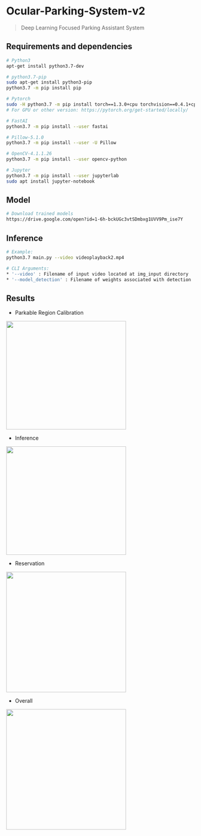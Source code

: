 # Ocular-Parking-System-v2

> Deep Learning Focused Parking Assistant System

## Requirements and dependencies

``` bash
# Python3
apt-get install python3.7-dev

# python3.7-pip
sudo apt-get install python3-pip
python3.7 -m pip install pip

# Pytorch
sudo -H python3.7 -m pip install torch==1.3.0+cpu torchvision==0.4.1+cpu -f https://download.pytorch.org/whl/torch_stable.html
# For GPU or other version: https://pytorch.org/get-started/locally/

# FastAI
python3.7 -m pip install --user fastai

# Pillow-5.1.0
python3.7 -m pip install --user -U Pillow

# OpenCV-4.1.1.26
python3.7 -m pip install --user opencv-python

# Jupyter
python3.7 -m pip install --user jupyterlab
sudo apt install jupyter-notebook
```

## Model

``` bash
# Download trained models
https://drive.google.com/open?id=1-6h-bckUGc3vtSDmbxg1UVV9Pm_ise7Y
```

## Inference

``` bash
# Example:
python3.7 main.py --video videoplayback2.mp4

# CLI Arguments:
* '--video' : Filename of input video located at img_input directory
* '--model_detection' : Filename of weights associated with detection
```

## Results

* Parkable Region Calibration

<img src="https://raw.githubusercontent.com/Skelliger7/Ocular-Parking-System-v2/master/vid_output/1_calibrate.gif?token=AIORJVIVAXLYZ5OHFI6FOFS6G2OZW" width="320" height="289">

* Inference

<img src="https://github.com/Skelliger7/Ocular-Parking-System-v2/raw/master/vid_output/2_inference.gif" width="320" height="289">

* Reservation

<img src="https://github.com/Skelliger7/Ocular-Parking-System-v2/raw/master/vid_output/3_reservation.gif" width="320" height="321">

* Overall

<img src="https://github.com/Skelliger7/Ocular-Parking-System-v2/blob/master/vid_output/4_overall.gif?raw=true" width="320" height="321">
